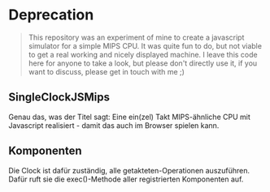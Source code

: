 # Deprecation

> This repository was an experiment of mine to create a javascript simulator
> for a simple MIPS CPU. It was quite fun to do, but not viable to get a real
> working and nicely displayed machine.
> I leave this code here for anyone to take a look, but please don't directly
> use it, if you want to discuss, please get in touch with me ;)

## SingleClockJSMips

Genau das, was der Titel sagt: Eine ein(zel) Takt MIPS-ähnliche CPU mit Javascript realisiert - damit das auch im Browser spielen kann.

## Komponenten

Die Clock ist dafür zuständig, alle getakteten-Operationen auszuführen. Dafür ruft sie die exec()-Methode aller registrierten Komponenten auf.
